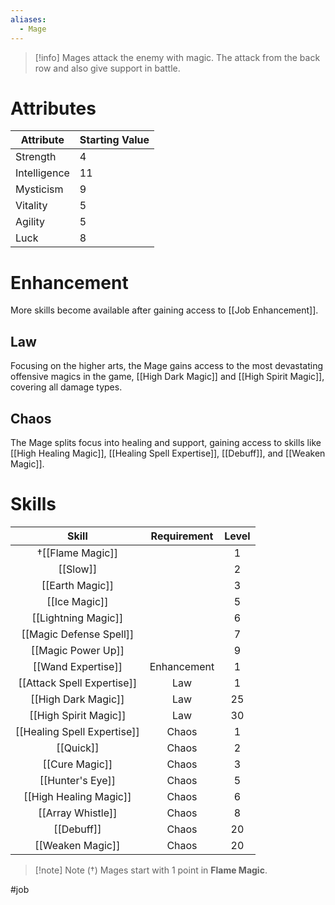 ```yaml
---
aliases:
  - Mage
---
```

>[!info]
>Mages attack the enemy with magic.
>The attack from the back row and
>also give support in battle.
# Attributes
| Attribute    | Starting Value |
| ------------ | -------------- |
| Strength     | 4              |
| Intelligence | 11             |
| Mysticism    | 9              |
| Vitality     | 5              |
| Agility      | 5              |
| Luck         | 8              |
# Enhancement
More skills become available after gaining access to [[Job Enhancement]].
## Law
Focusing on the higher arts, the Mage gains access to the most devastating offensive magics in the game, [[High Dark Magic]] and [[High Spirit Magic]], covering all damage types.
## Chaos
The Mage splits focus into healing and support, gaining access to skills like [[High Healing Magic]], [[Healing Spell Expertise]], [[Debuff]], and [[Weaken Magic]].
# Skills
|            Skill            | Requirement | Level |
|:---------------------------:|:-----------:|:-----:|
|       †[[Flame Magic]]       |             |   1   |
|          [[Slow]]           |             |   2   |
|       [[Earth Magic]]       |             |   3   |
|        [[Ice Magic]]        |             |   5   |
|     [[Lightning Magic]]     |             |   6   |
|   [[Magic Defense Spell]]   |             |   7   |
|     [[Magic Power Up]]      |             |   9   |
|     [[Wand Expertise]]      | Enhancement |   1   |
| [[Attack Spell Expertise]]  |     Law     |   1   |
|     [[High Dark Magic]]     |     Law     |  25   |
|    [[High Spirit Magic]]    |     Law     |  30   |
| [[Healing Spell Expertise]] |    Chaos    |   1   |
|          [[Quick]]          |    Chaos    |   2   |
|       [[Cure Magic]]        |    Chaos    |   3   |
|      [[Hunter's Eye]]       |    Chaos    |   5   |
|   [[High Healing Magic]]    |    Chaos    |   6   |
|      [[Array Whistle]]      |    Chaos    |   8   |
|         [[Debuff]]          |    Chaos    |  20   |
|      [[Weaken Magic]]       |    Chaos    |  20   |

> [!note] Note (†)
> Mages start with 1 point in **Flame Magic**.

#job